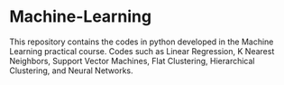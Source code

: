 # Machine-Learning
This repository contains the codes in python developed in the Machine Learning practical course. Codes such as  Linear Regression, K Nearest Neighbors, Support Vector Machines, Flat Clustering, Hierarchical Clustering, and Neural Networks.
